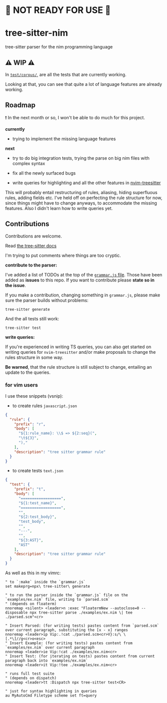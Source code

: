 # 🚫 NOT READY FOR USE 🚫

# tree-sitter-nim
tree-sitter parser for the nim programming language

## ⚠️  __WIP__ ⚠️

In [`test/corpus/`](test/corpus/), are all the tests that are currently working.

Looking at that, you can see that quite a lot of language features are already working.

## Roadmap

❗ In the next month or so, I won't be able to do much for this project.

__currently__

*  trying to implement the missing language features

__next__

* try to do big integration tests, trying the parse on big nim files with complex syntax

* fix all the newly surfaced bugs

* write queries for highlighting and all the other features in 
[nvim-treesitter](https://github.com/nvim-treesitter/nvim-treesitter/tree/master/queries)

This will probably entail restructuring of rules, aliasing, hiding superfluous rules,
adding fields etc.
I've held off on perfecting the rule structure for now, since things might have to change anyways,
to accommodate the missing features. Also I didn't learn how to write queries yet.

## Contributions

Contributions are welcome.

Read [the tree-sitter docs](https://tree-sitter.github.io/tree-sitter/creating-parsers)

I'm trying to put comments where things are too cryptic.

__contribute to the parser:__

I've added a list of TODOs at the top of the [`grammar.js` file](grammar.js).
Those have been added as __issues__ to this repo. If you want to contribute please __state so
in the issue__.

If you make a contribution, changing something in `grammar.js`,
please make sure the parser builds without problems:

`tree-sitter generate`

And the all tests still work:

`tree-sitter test`

__write queries:__

If you're experienced in writing TS queries, you can also get started on writing queries for
`nvim-treesitter` and/or make proposals to change the rules structure in some way.

__Be warned__, that the rule structure is still subject to change, entailing an update to the queries.

### for vim users
I use these snippets (vsnip):
* to create rules
`javascript.json`
```json
{
  "rule": {
    "prefix": "r",
    "body": [
      "${1:rule_name}: \\$ => ${2:seq}(",
      "\t${3}",
      "),"
    ],
    "description": "tree sitter grammar rule"
  }
}
```
* to create tests
`text.json`
```json
{
  "test": {
    "prefix": "t",
    "body": [
      "==================",
      "${1:test_name}",
      "==================",
      "",
      "${2:test_body}",
      "test_body",
      "",
      "---",
      "",
      "${3:AST}",
      "AST"
    ],
    "description": "tree sitter grammar rule"
  }
}
```

As well as this in my vimrc:
```viml
" to `:make` inside the `grammar.js`
set makeprg=npx\ tree-sitter\ generate

" to run the parser inside the `grammar.js` file on the `examples/ex.nim` file, writing to `parsed.scm`
" (depends on floaterm)
nnoremap <silent> <leader>n :exec "FloatermNew --autoclose=0 --disposable npx tree-sitter parse ./examples/ex.nim \| tee ./parsed.scm"<cr>

" Insert Parsed: (for writing tests) pastes content from `parsed.scm` over current paragraph, substituting the [x - x] ranges
nnoremap <leader>ip Vip:.!cat ./parsed.scm<cr>V}:s/\ \[.*\]//g<cr>o<esc>
" Insert Example: (for writing tests) pastes content from `examples/ex.nim` over current paragraph
nnoremap <leader>ie Vip:!cat ./examples/ex.nim<cr>
" Insert Test: (for iterating on tests) pastes content from current paragraph back into `examples/ex.nim`
nnoremap <leader>it Vip:!tee ./examples/ex.nim<cr>

" runs full test suite
" (depends on dispatch)
nnoremap <leader>tt :Dispatch npx tree-sitter test<CR>

" just for syntax highlighting in queries
au MyAutoCmd Filetype scheme set ft=query
```

